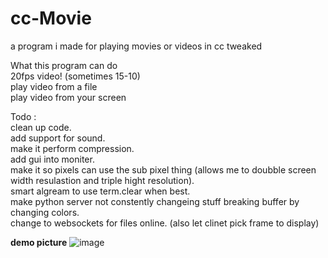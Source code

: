 # cc-Movie
a program i made for playing movies or videos in cc tweaked

What this program can do  
20fps video! (sometimes 15-10)  
play video from a file  
play video from your screen  

Todo :  
clean up code.  
add support for sound.  
make it perform compression.  
add gui into moniter.  
make it so pixels can use the sub pixel thing (allows me to doubble screen width resulastion and triple hight resolution).  
smart algream to use term.clear when best.  
make python server not constently changeing stuff breaking buffer by changing colors.  
change to websockets for files online. (also let clinet pick frame to display)  



**demo picture**
![image](https://user-images.githubusercontent.com/66819523/147517423-4d920f6a-35ef-493f-be69-312fffdc404b.png)





